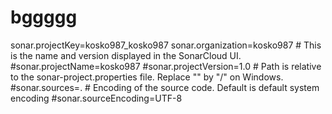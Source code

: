 # bggggg
sonar.projectKey=kosko987_kosko987 sonar.organization=kosko987  # This is the name and version displayed in the SonarCloud UI. #sonar.projectName=kosko987 #sonar.projectVersion=1.0  # Path is relative to the sonar-project.properties file. Replace "\" by "/" on Windows. #sonar.sources=.  # Encoding of the source code. Default is default system encoding #sonar.sourceEncoding=UTF-8
